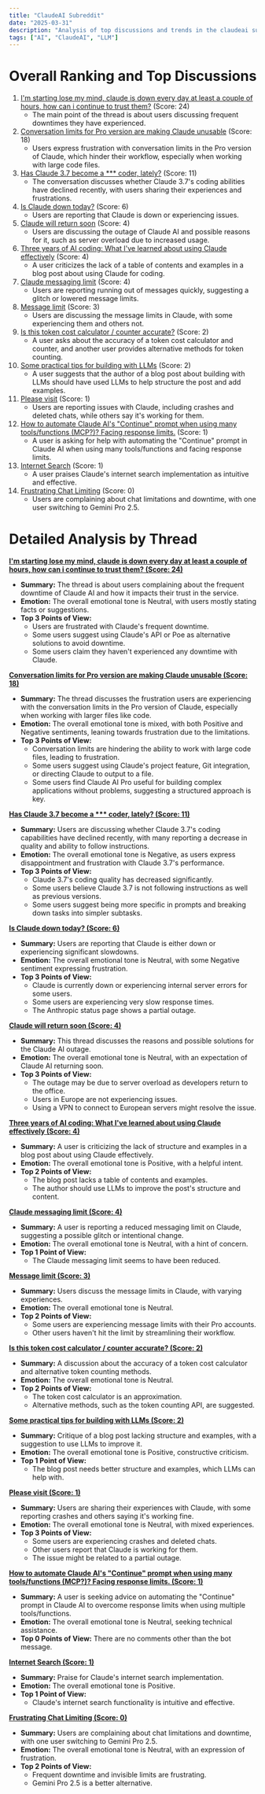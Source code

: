 ```yaml
---
title: "ClaudeAI Subreddit"
date: "2025-03-31"
description: "Analysis of top discussions and trends in the claudeai subreddit"
tags: ["AI", "ClaudeAI", "LLM"]
---
```


# Overall Ranking and Top Discussions
1.  [I'm starting lose my mind, claude is down every day at least a couple of hours, how can i continue to trust them?](https://www.reddit.com/r/ClaudeAI/comments/1jo53w5/im_starting_lose_my_mind_claude_is_down_every_day/) (Score: 24)
    *   The main point of the thread is about users discussing frequent downtimes they have experienced.
2.  [Conversation limits for Pro version are making Claude unusable](https://www.reddit.com/r/ClaudeAI/comments/1jo79v5/conversation_limits_for_pro_version_are_making/) (Score: 18)
    *   Users express frustration with conversation limits in the Pro version of Claude, which hinder their workflow, especially when working with large code files.
3.  [Has Claude 3.7 become a *** coder, lately?](https://www.reddit.com/r/ClaudeAI/comments/1joajey/has_claude_37_become_a_stupid_coder_lately/) (Score: 11)
    *   The conversation discusses whether Claude 3.7's coding abilities have declined recently, with users sharing their experiences and frustrations.
4.  [Is Claude down today?](https://www.reddit.com/r/ClaudeAI/comments/1jo544p/is_claude_down_today/) (Score: 6)
    *   Users are reporting that Claude is down or experiencing issues.
5.  [Claude will return soon](https://i.redd.it/4e9cdeowl2se1.jpeg) (Score: 4)
    *   Users are discussing the outage of Claude AI and possible reasons for it, such as server overload due to increased usage.
6.  [Three years of AI coding: What I've learned about using Claude effectively](https://www.asad.pw/my-ai-coding-workflow/) (Score: 4)
    *   A user criticizes the lack of a table of contents and examples in a blog post about using Claude for coding.
7.  [Claude messaging limit](https://www.reddit.com/r/ClaudeAI/comments/1jo7bpv/claude_messaging_limit/) (Score: 4)
    *   Users are reporting running out of messages quickly, suggesting a glitch or lowered message limits.
8.  [Message limit](https://www.reddit.com/r/ClaudeAI/comments/1jo5ztk/message_limit/) (Score: 3)
    *   Users are discussing the message limits in Claude, with some experiencing them and others not.
9.  [Is this token cost calculator / counter accurate?](https://calculatequick.com/ai/claude-token-cost-calculator/) (Score: 2)
    *   A user asks about the accuracy of a token cost calculator and counter, and another user provides alternative methods for token counting.
10. [Some practical tips for building with LLMs](https://www.reddit.com/r/ClaudeAI/comments/1jo8rte/some_practical_tips_for_building_with_llms/) (Score: 2)
    *   A user suggests that the author of a blog post about building with LLMs should have used LLMs to help structure the post and add examples.
11. [Please visit](https://i.redd.it/rdwesiteh1se1.jpeg) (Score: 1)
    *   Users are reporting issues with Claude, including crashes and deleted chats, while others say it's working for them.
12. [How to automate Claude AI's "Continue" prompt when using many tools/functions (MCP?)? Facing response limits.](https://www.reddit.com/r/ClaudeAI/comments/1jo50v9/how_to_automate_claude_ais_continue_prompt_when/) (Score: 1)
    *   A user is asking for help with automating the "Continue" prompt in Claude AI when using many tools/functions and facing response limits.
13. [Internet Search](https://www.reddit.com/r/ClaudeAI/comments/1jo9qo9/internet_search/) (Score: 1)
    *   A user praises Claude's internet search implementation as intuitive and effective.
14. [Frustrating Chat Limiting](https://www.reddit.com/r/ClaudeAI/comments/1jo8rzw/frustrating_chat_limiting/) (Score: 0)
    *   Users are complaining about chat limitations and downtime, with one user switching to Gemini Pro 2.5.

# Detailed Analysis by Thread
**[I'm starting lose my mind, claude is down every day at least a couple of hours, how can i continue to trust them? (Score: 24)](https://www.reddit.com/r/ClaudeAI/comments/1jo53w5/im_starting_lose_my_mind_claude_is_down_every_day/)**
*  **Summary:** The thread is about users complaining about the frequent downtime of Claude AI and how it impacts their trust in the service.
*  **Emotion:** The overall emotional tone is Neutral, with users mostly stating facts or suggestions.
*  **Top 3 Points of View:**
    *   Users are frustrated with Claude's frequent downtime.
    *   Some users suggest using Claude's API or Poe as alternative solutions to avoid downtime.
    *   Some users claim they haven't experienced any downtime with Claude.

**[Conversation limits for Pro version are making Claude unusable (Score: 18)](https://www.reddit.com/r/ClaudeAI/comments/1jo79v5/conversation_limits_for_pro_version_are_making/)**
*  **Summary:** The thread discusses the frustration users are experiencing with the conversation limits in the Pro version of Claude, especially when working with larger files like code.
*  **Emotion:** The overall emotional tone is mixed, with both Positive and Negative sentiments, leaning towards frustration due to the limitations.
*  **Top 3 Points of View:**
    *   Conversation limits are hindering the ability to work with large code files, leading to frustration.
    *   Some users suggest using Claude's project feature, Git integration, or directing Claude to output to a file.
    *   Some users find Claude AI Pro useful for building complex applications without problems, suggesting a structured approach is key.

**[Has Claude 3.7 become a *** coder, lately? (Score: 11)](https://www.reddit.com/r/ClaudeAI/comments/1joajey/has_claude_37_become_a_stupid_coder_lately/)**
*  **Summary:** Users are discussing whether Claude 3.7's coding capabilities have declined recently, with many reporting a decrease in quality and ability to follow instructions.
*  **Emotion:** The overall emotional tone is Negative, as users express disappointment and frustration with Claude 3.7's performance.
*  **Top 3 Points of View:**
    *   Claude 3.7's coding quality has decreased significantly.
    *   Some users believe Claude 3.7 is not following instructions as well as previous versions.
    *   Some users suggest being more specific in prompts and breaking down tasks into simpler subtasks.

**[Is Claude down today? (Score: 6)](https://www.reddit.com/r/ClaudeAI/comments/1jo544p/is_claude_down_today/)**
*  **Summary:** Users are reporting that Claude is either down or experiencing significant slowdowns.
*  **Emotion:** The overall emotional tone is Neutral, with some Negative sentiment expressing frustration.
*  **Top 3 Points of View:**
    *   Claude is currently down or experiencing internal server errors for some users.
    *   Some users are experiencing very slow response times.
    *   The Anthropic status page shows a partial outage.

**[Claude will return soon (Score: 4)](https://i.redd.it/4e9cdeowl2se1.jpeg)**
*  **Summary:** This thread discusses the reasons and possible solutions for the Claude AI outage.
*  **Emotion:** The overall emotional tone is Neutral, with an expectation of Claude AI returning soon.
*  **Top 3 Points of View:**
    *  The outage may be due to server overload as developers return to the office.
    *  Users in Europe are not experiencing issues.
    *  Using a VPN to connect to European servers might resolve the issue.

**[Three years of AI coding: What I've learned about using Claude effectively (Score: 4)](https://www.asad.pw/my-ai-coding-workflow/)**
*  **Summary:** A user is criticizing the lack of structure and examples in a blog post about using Claude effectively.
*  **Emotion:** The overall emotional tone is Positive, with a helpful intent.
*  **Top 2 Points of View:**
    *  The blog post lacks a table of contents and examples.
    *  The author should use LLMs to improve the post's structure and content.

**[Claude messaging limit (Score: 4)](https://www.reddit.com/r/ClaudeAI/comments/1jo7bpv/claude_messaging_limit/)**
*  **Summary:** A user is reporting a reduced messaging limit on Claude, suggesting a possible glitch or intentional change.
*  **Emotion:** The overall emotional tone is Neutral, with a hint of concern.
*  **Top 1 Point of View:**
    *  The Claude messaging limit seems to have been reduced.

**[Message limit (Score: 3)](https://www.reddit.com/r/ClaudeAI/comments/1jo5ztk/message_limit/)**
*  **Summary:** Users discuss the message limits in Claude, with varying experiences.
*  **Emotion:** The overall emotional tone is Neutral.
*  **Top 2 Points of View:**
    *  Some users are experiencing message limits with their Pro accounts.
    *  Other users haven't hit the limit by streamlining their workflow.

**[Is this token cost calculator / counter accurate? (Score: 2)](https://calculatequick.com/ai/claude-token-cost-calculator/)**
*  **Summary:** A discussion about the accuracy of a token cost calculator and alternative token counting methods.
*  **Emotion:** The overall emotional tone is Neutral.
*  **Top 2 Points of View:**
    *  The token cost calculator is an approximation.
    *  Alternative methods, such as the token counting API, are suggested.

**[Some practical tips for building with LLMs (Score: 2)](https://www.reddit.com/r/ClaudeAI/comments/1jo8rte/some_practical_tips_for_building_with_llms/)**
*  **Summary:** Critique of a blog post lacking structure and examples, with a suggestion to use LLMs to improve it.
*  **Emotion:** The overall emotional tone is Positive, constructive criticism.
*  **Top 1 Point of View:**
    *  The blog post needs better structure and examples, which LLMs can help with.

**[Please visit (Score: 1)](https://i.redd.it/rdwesiteh1se1.jpeg)**
*  **Summary:** Users are sharing their experiences with Claude, with some reporting crashes and others saying it's working fine.
*  **Emotion:** The overall emotional tone is Neutral, with mixed experiences.
*  **Top 3 Points of View:**
    *  Some users are experiencing crashes and deleted chats.
    *  Other users report that Claude is working for them.
    *  The issue might be related to a partial outage.

**[How to automate Claude AI's "Continue" prompt when using many tools/functions (MCP?)? Facing response limits. (Score: 1)](https://www.reddit.com/r/ClaudeAI/comments/1jo50v9/how_to_automate_claude_ais_continue_prompt_when/)**
*  **Summary:** A user is seeking advice on automating the "Continue" prompt in Claude AI to overcome response limits when using multiple tools/functions.
*  **Emotion:** The overall emotional tone is Neutral, seeking technical assistance.
*  **Top 0 Points of View:** There are no comments other than the bot message.

**[Internet Search (Score: 1)](https://www.reddit.com/r/ClaudeAI/comments/1jo9qo9/internet_search/)**
*  **Summary:** Praise for Claude's internet search implementation.
*  **Emotion:** The overall emotional tone is Positive.
*  **Top 1 Point of View:**
    *  Claude's internet search functionality is intuitive and effective.

**[Frustrating Chat Limiting (Score: 0)](https://www.reddit.com/r/ClaudeAI/comments/1jo8rzw/frustrating_chat_limiting/)**
*  **Summary:** Users are complaining about chat limitations and downtime, with one user switching to Gemini Pro 2.5.
*  **Emotion:** The overall emotional tone is Neutral, with an expression of frustration.
*  **Top 2 Points of View:**
    *  Frequent downtime and invisible limits are frustrating.
    *  Gemini Pro 2.5 is a better alternative.
